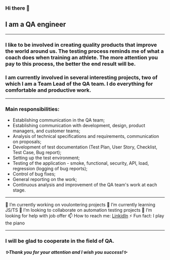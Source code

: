 ### Hi there 👋

## I am a QA engineer
___
### I like to be involved in creating quality products that improve the world around us. The testing process reminds me of what a coach does when training an athlete. The more attention you pay to this process, the better the end result will be.

### I am currently involved in several interesting projects, two of which I am a Team Lead of the QA team. I do everything for comfortable and productive work.
___
### Main responsibilities:
- Establishing communication in the QA team;
- Establishing communication with development, design, product managers, and customer teams;
- Analysis of technical specifications and requirements, communication on proposals;
- Development of test documentation (Test Plan, User Story, Checklist, Test Case, Bug report);
- Setting up the test environment;
- Testing of the application - smoke, functional, security, API, load, regression (logging of bug reports);
- Control of bug fixes;
- General reporting on the work;
- Continuous analysis and improvement of the QA team's work at each stage.
___

🔭 I’m currently working on voulontering projects
🌱 I’m currently learning JS/TS
👯 I’m looking to collaborate on automation testing projects
🤔 I’m looking for help with job offer
📫 How to reach me: [Linkidln](https://www.linkedin.com/in/serhiiqaengineer/)
⚡ Fun fact: I play the piano
___
### I will be glad to cooperate in the field of QA.
***✨Thank you for your attention and I wish you success!✨***

